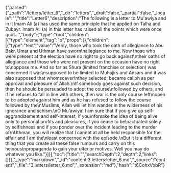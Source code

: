 {"parsed":{"_path":"/letters/letter_6","_dir":"letters","_draft":false,"_partial":false,"_locale":"","title":"Letter6","description":"The following is a letter to Mu'awiya and in it Imam Ali (a) has used the same principle that he applied on Talha and Zubayr. Imam Ali (a) in this letter has raised all the points which were once quot...","body":{"type":"root","children":[{"type":"element","tag":"p","props":{},"children":[{"type":"text","value":"Verily, those who took the oath of allegiance to Abu Bakr, Umar and Uthman have sworn\nallegiance to me. Now those who were present at the election have no right to go back against\ntheir oaths of allegiance and those who were not present on the occasion have no right to\noppose me. And so far as Shura (limited franchise or selection) was concerned it was\nsupposed to be limited to Muhajirs and Ansars and it was also supposed that whomsoever\nthey selected, became caliph as per approval and pleasure of Allah.\nIf somebody goes against such decision, then he should be persuaded to adopt the course\nfollowed by others, and if he refuses to fall in line with others, then war is the only course left\nopen to be adopted against him and as he has refused to follow the course followed by the\nMuslims, Allah will let him wander in the wilderness of his ignorance and schism.\nO Mu'awiya! I am sure that if you give up self-aggrandizement and self-interest, if you\nforsake the idea of being alive only to personal profits and pleasures, if you cease to be\nactuated solely by selfishness and if you ponder over the incident leading to the murder of\nUthman, you will realize that I cannot at all be held responsible for the affair and I am the\nleast concerned with the episode.\nBut it is a different thing that you create all these false rumours and carry on this heinous\npropaganda to gain your ulterior motives. Well you may do whatever you like."}]}],"toc":{"title":"","searchDepth":2,"depth":2,"links":[]}},"_type":"markdown","_id":"content:3.letters:letter_6.md","_source":"content","_file":"3.letters/letter_6.md","_extension":"md"},"hash":"t6CohxVxbR"}